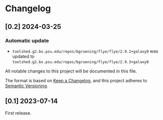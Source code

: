 # Changelog

## [0.2] 2024-03-25

### Automatic update
- `toolshed.g2.bx.psu.edu/repos/bgruening/flye/flye/2.9.1+galaxy0` was updated to `toolshed.g2.bx.psu.edu/repos/bgruening/flye/flye/2.9.3+galaxy0`

All notable changes to this project will be documented in this file.

The format is based on [Keep a Changelog](https://keepachangelog.com/en/1.0.0/),
and this project adheres to [Semantic Versioning](https://semver.org/spec/v2.0.0.html).

## [0.1] 2023-07-14
First release.
